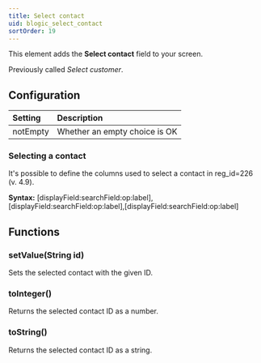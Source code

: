 ```yaml
---
title: Select contact
uid: blogic_select_contact
sortOrder: 19
---
```


This element adds the **Select contact** field to your screen.

Previously called *Select customer*.

## Configuration

| Setting  | Description                   |
|:---------|:------------------------------|
| notEmpty | Whether an empty choice is OK |

### Selecting a contact

It's possible to define the columns used to select a contact in reg_id=226 (v. 4.9).

**Syntax:**
[displayField:searchField:op:label],[displayField:searchField:op:label],[displayField:searchField:op:label]

## Functions

### setValue(String id)

Sets the selected contact with the given ID.

### toInteger()

Returns the selected contact ID as a number.

### toString()

Returns the selected contact ID as a string.
